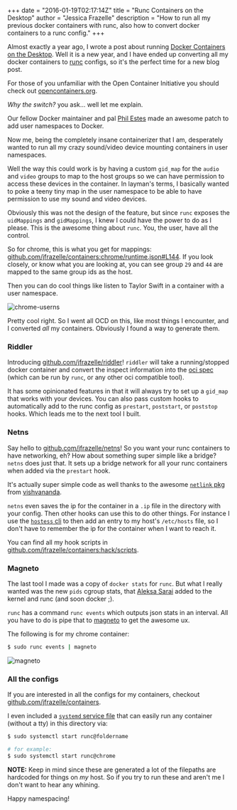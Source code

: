 +++
date = "2016-01-19T02:17:14Z"
title = "Runc Containers on the Desktop"
author = "Jessica Frazelle"
description = "How to run all my previous docker containers with runc, also how to convert docker containers to a runc config."
+++

Almost exactly a year ago, I wrote a post about running
[Docker Containers on the Desktop](/post/docker-containers-on-the-desktop/).
Well it is a new year, and I have ended up converting all my docker containers to
[runc](https://github.com/opencontainers/runc) configs, so it's the perfect time
for a new blog post.

For those of you unfamiliar with the Open Container Initiative you should check
out [opencontainers.org](https://www.opencontainers.org/).

*Why the switch?* you ask... well let me explain.

Our fellow Docker maintainer and pal [Phil Estes](https://twitter.com/estesp)
made an awesome patch to add user namespaces to Docker.

Now me, being the completely insane containerizer that I am, desperately wanted to
run all my crazy sound/video device mounting containers in user namespaces.

Well the way this could work is by having a custom `gid_map` for the `audio` and
`video` groups to map to the host groups so we can have permission to access
these devices in the container. In layman's terms, I basically wanted to poke a
teeny tiny map in the user namespace to be able to have permission to use my sound
and video devices.

Obviously this was not the design of the feature, but since `runc` exposes the
`uidMappings` and `gidMappings`, I knew I could have the power to do as I please.
This is the awesome thing about `runc`. You, the user, have all the control.

So for chrome, this is what you get for mappings:
[github.com/jfrazelle/containers:chrome/runtime.json#L144](https://github.com/jfrazelle/containers/blob/master/chrome/runtime.json#L144).
If you look closely, or know what you are looking at, you can see group `29` and `44`
are mapped to the same group ids as the host.

Then you can do cool things like listen to Taylor Swift in a container with a
user namespace.

![chrome-userns](/img/chrome-userns.png)

Pretty cool right. So I went all OCD on this, like most things I encounter, and I
converted _all_ my containers. Obviously I found a way to generate them.

### Riddler

Introducing [github.com/jfrazelle/riddler](https://github.com/jfrazelle/riddler)!
`riddler` will take a running/stopped docker container and convert the inspect information
into the [oci spec](https://github.com/opencontainers/specs)
(which can be run by `runc`, or any other oci compatible tool).

It has some opinionated features in that it will always try to set up a `gid_map`
that works with your devices. You can also pass custom hooks to automatically add
to the runc config as `prestart`, `poststart`, or `poststop` hooks. Which leads
me to the next tool I built.

### Netns

Say hello to [github.com/jfrazelle/netns](https://github.com/jfrazelle/netns)!
So you want your runc containers to have networking, eh? How about something super
simple like a bridge? `netns` does just that. It sets up a bridge network
for all your runc containers when added via the `prestart` hook.

It's actually super simple code as well thanks to the awesome
[`netlink` pkg](https://github.com/vishvananda/netlink) from
[vishvananda](https://github.com/vishvananda).

`netns` even saves the ip for the container in a `.ip` file in the directory with
your config. Then other hooks can use this to do other things. For instance I use
the [`hostess` cli](https://github.com/cbednarski/hostess) to then add an entry to
my host's `/etc/hosts` file, so I don't have to remember the ip for the container
when I want to reach it.

You can find all my hook scripts in
[github.com/jfrazelle/containers:hack/scripts](https://github.com/jfrazelle/containers/tree/master/hack/scripts).

### Magneto

The last tool I made was a copy of `docker stats` for `runc`. But what I really wanted
was the new `pids` cgroup stats, that [Aleksa Sarai](https://github.com/cyphar) added
to the kernel and runc (and soon docker ;).

`runc` has a command `runc events` which outputs json stats in an interval. All you have
to do is pipe that to [magneto](https://github.com/jfrazelle/magneto) to get the awesome ux.

The following is for my chrome container:

```bash
$ sudo runc events | magneto
```

![magneto](/img/magneto.png)

### All the configs

If you are interested in all the configs for my containers, checkout
[github.com/jfrazelle/containers](https://github.com/jfrazelle/containers).

I even included a [`systemd` service file](https://github.com/jfrazelle/containers/blob/master/runc%40.service)
that can easily run any container (without a tty) in this directory via:

```bash
$ sudo systemctl start runc@foldername

# for example:
$ sudo systemctl start runc@chrome
```

**NOTE:** Keep in mind since these are generated a lot of the filepaths are hardcoded for things on
_my_ host. So if you try to run these and aren't me I don't want to hear any whining.

Happy namespacing!
